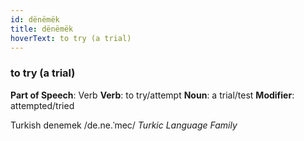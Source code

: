 ```yaml
---
id: dënëmëk
title: dënëmëk
hoverText: to try (a trial)
---
```


### to try (a trial)

**Part of Speech**: Verb
**Verb**: to try/attempt
**Noun**: a trial/test
**Modifier**: attempted/tried

Turkish denemek /de.ne.ˈmec/
*Turkic Language Family*